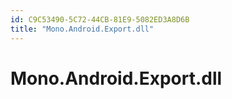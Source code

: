 ```yaml
---
id: C9C53490-5C72-44CB-81E9-5082ED3A8D6B
title: "Mono.Android.Export.dll"
---
```


# Mono.Android.Export.dll
